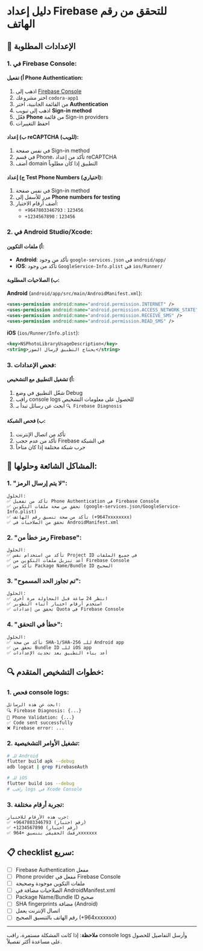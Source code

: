 # دليل إعداد Firebase للتحقق من رقم الهاتف

## 🔧 الإعدادات المطلوبة

### 1. في Firebase Console:

#### أ) تفعيل Phone Authentication:
1. اذهب إلى [Firebase Console](https://console.firebase.google.com)
2. اختر مشروعك `codora-app1`
3. من القائمة الجانبية، اختر **Authentication**
4. اذهب إلى تبويب **Sign-in method**
5. فعّل **Phone** من قائمة Sign-in providers
6. احفظ التغييرات

#### ب) إعداد reCAPTCHA (للويب):
1. في نفس صفحة Sign-in method
2. في قسم Phone، تأكد من إعداد reCAPTCHA
3. أضف domain التطبيق إذا كان مطلوباً

#### ج) إعداد Test Phone Numbers (اختياري):
1. في نفس صفحة Sign-in method
2. مرر للأسفل إلى **Phone numbers for testing**
3. أضف أرقام الاختبار:
   - `+9647803346793` : `123456`
   - `+1234567890` : `123456`

### 2. في Android Studio/Xcode:

#### أ) ملفات التكوين:
- **Android**: تأكد من وجود `google-services.json` في `android/app/`
- **iOS**: تأكد من وجود `GoogleService-Info.plist` في `ios/Runner/`

#### ب) الصلاحيات المطلوبة:

**Android** (`android/app/src/main/AndroidManifest.xml`):
```xml
<uses-permission android:name="android.permission.INTERNET" />
<uses-permission android:name="android.permission.ACCESS_NETWORK_STATE" />
<uses-permission android:name="android.permission.RECEIVE_SMS" />
<uses-permission android:name="android.permission.READ_SMS" />
```

**iOS** (`ios/Runner/Info.plist`):
```xml
<key>NSPhotoLibraryUsageDescription</key>
<string>يحتاج التطبيق لإرسال الصور</string>
```

### 3. فحص الإعدادات:

#### أ) تشغيل التطبيق مع التشخيص:
1. شغّل التطبيق في وضع Debug
2. راقب console logs للحصول على معلومات التشخيص
3. ابحث عن رسائل تبدأ بـ `🔍 Firebase Diagnosis`

#### ب) فحص الشبكة:
1. تأكد من اتصال الإنترنت
2. تأكد من عدم حجب Firebase في الشبكة
3. جرب شبكة مختلفة إذا كان متاحاً

## 🚨 المشاكل الشائعة وحلولها:

### 1. "لا يتم إرسال الرمز":
```
الحلول:
✅ تأكد من تفعيل Phone Authentication في Firebase Console
✅ تحقق من صحة ملفات التكوين (google-services.json/GoogleService-Info.plist)
✅ تأكد من صحة تنسيق رقم الهاتف (+9647xxxxxxxx)
✅ تحقق من الصلاحيات في AndroidManifest.xml
```

### 2. "رمز خطأ من Firebase":
```
الحلول:
✅ تأكد من استخدام نفس Project ID في جميع الملفات
✅ أعد تنزيل ملفات التكوين من Firebase Console
✅ تأكد من Package Name/Bundle ID الصحيح
```

### 3. "تم تجاوز الحد المسموح":
```
الحلول:
✅ انتظر 24 ساعة قبل المحاولة مرة أخرى
✅ استخدم أرقام اختبار أثناء التطوير
✅ تحقق من إعدادات Quota في Firebase Console
```

### 4. "خطأ في التحقق":
```
الحلول:
✅ تأكد من صحة SHA-1/SHA-256 للـ Android app
✅ تحقق من Bundle ID للـ iOS app
✅ أعد بناء التطبيق بعد تحديث الإعدادات
```

## 🔍 خطوات التشخيص المتقدم:

### 1. فحص console logs:
```
ابحث عن هذه الرسائل:
🔍 Firebase Diagnosis: {...}
📱 Phone Validation: {...}
✅ Code sent successfully
❌ Firebase error: ...
```

### 2. تشغيل الأوامر التشخيصية:
```bash
# للـ Android
flutter build apk --debug
adb logcat | grep FirebaseAuth

# للـ iOS  
flutter build ios --debug
# راقب logs في Xcode Console
```

### 3. تجربة أرقام مختلفة:
```
جرب هذه الأرقام للاختبار:
✅ +9647803346793 (رقم اختبار)
✅ +1234567890 (رقم اختبار)  
✅ رقمك الحقيقي بتنسيق +964xxxxxxx
```

## 📋 checklist سريع:

- [ ] Firebase Authentication مفعل
- [ ] Phone provider مفعل في Firebase Console
- [ ] ملفات التكوين موجودة وصحيحة
- [ ] الصلاحيات مضافة في AndroidManifest.xml
- [ ] Package Name/Bundle ID صحيح
- [ ] SHA fingerprints مضافة (Android)
- [ ] اتصال الإنترنت يعمل
- [ ] رقم الهاتف بالتنسيق الصحيح (+964xxxxxxx)

---
**ملاحظة**: إذا كانت المشكلة مستمرة، راقب console logs وأرسل التفاصيل للحصول على مساعدة أكثر تفصيلاً.
